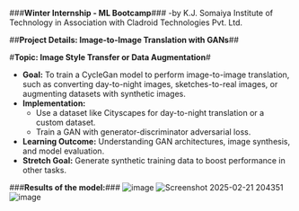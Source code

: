  ###****Winter Internship - ML Bootcamp****###
    -by K.J. Somaiya Institute of Technology in Association with Cladroid Technologies Pvt. Ltd.

##**Project Details: Image-to-Image Translation with GANs**##

#**Topic: Image Style Transfer or Data Augmentation**#

- **Goal:** To train a CycleGan model to perform image-to-image translation, such as converting day-to-night images, sketches-to-real images, or augmenting datasets with synthetic images.
- **Implementation:**
    - Use a dataset like Cityscapes for day-to-night translation or a custom dataset.
    - Train a GAN with generator-discriminator adversarial loss.
- **Learning Outcome:** Understanding GAN architectures, image synthesis, and model evaluation.
- **Stretch Goal:** Generate synthetic training data to boost performance in other tasks.

###**Results of the model:**###
![image](https://github.com/user-attachments/assets/072fabb3-8b12-4955-86b1-5a3bc1e4c8f0)
![Screenshot 2025-02-21 204351](https://github.com/user-attachments/assets/542c24e4-c9e8-4aa9-aa01-8ce317786934)
![image](https://github.com/user-attachments/assets/7977e27e-f38b-4bdb-a4de-4795737620ef)



